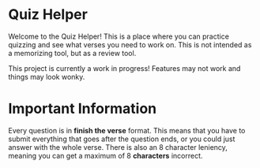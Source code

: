 # Quiz Helper
Welcome to the Quiz Helper! This is a place where you can practice quizzing and see what verses you need to work on. This is not intended as a memorizing tool, but as a review tool.

This project is currently a work in progress! Features may not work and things may look wonky.

# Important Information
Every question is in **finish the verse** format. This means that you have to submit everything that goes after the question ends, or you could just answer with the whole verse. There is also an 8 character leniency, meaning you can get a maximum of 8 **characters** incorrect. 

